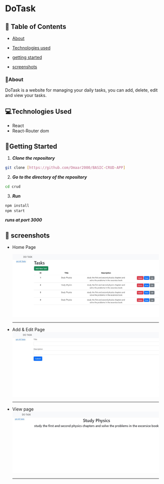 

# DoTask

## 📝 Table of Contents

- [About](#about)

- [Technologies used](#build)
- [getting started](#start)
- [screenshots](#screenshots)

### 🚩About<a name = "about"></a>

DoTask is a website for managing your daily tasks, you can add, delete, edit and view your tasks. 


## 💻Technologies Used<a name = "build"></a>

- React
- React-Router dom

## 🏁Getting Started <a name = "start"></a>

1. **_Clone the repository_**

```bash
git clone [https://github.com/Omaar2000/BASIC-CRUD-APP]

```

2. **_Go to the directory of the repository_**

```bash
cd crud

```

3. **_Run_**

```bash
npm install
npm start
```

**_runs at port 3000_**

## 🎥 screenshots<a name = "screenshots"></a>

- Home Page
  
  ![Home Page](crud/imgs/img1.jpg)

  <hr />

- Add & Edit Page
  ![Add & Edit Page](crud/imgs/img2.jpg)

  <hr />

- View page
  ![View page](crud/imgs/img3.jpg)

  <hr />
